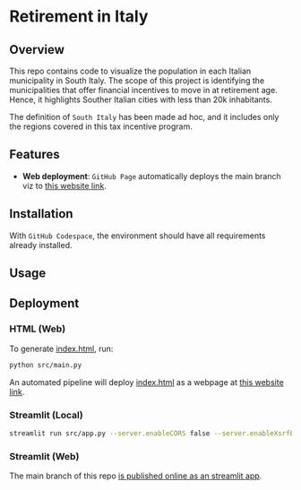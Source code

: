 # Retirement in Italy

## Overview
This repo contains code to visualize the population in each Italian municipality in South Italy. The scope of this project is identifying the municipalities that offer financial incentives to move in at retirement age. Hence, it highlights Souther Italian cities with less than 20k inhabitants.

The definition of `South Italy` has been made ad hoc, and it includes only the regions covered in this tax incentive program.

## Features

- **Web deployment**: `GitHub Page` automatically deploys the main branch viz to [this website link](https://thegitofdaniel.github.io/italy_population_heatmap/).

## Installation

With `GitHub Codespace`, the environment should have all requirements already installed.

## Usage

## Deployment

### HTML (Web)
To generate [index.html](index.html), run:
```bash
python src/main.py
```
An automated pipeline will deploy [index.html](index.html) as a webpage at [this website link](https://thegitofdaniel.github.io/italy_population_heatmap/).

### Streamlit (Local)
```bash
streamlit run src/app.py --server.enableCORS false --server.enableXsrfProtection false
```

### Streamlit (Web)
The main branch of this repo [is published online as an streamlit app](https://retirementinitaly.streamlit.app/).
